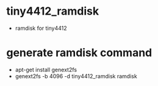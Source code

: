 # tiny4412_ramdisk
- ramdisk for tiny4412
# generate ramdisk command
- apt-get install genext2fs
- genext2fs -b 4096 -d tiny4412_ramdisk ramdisk
